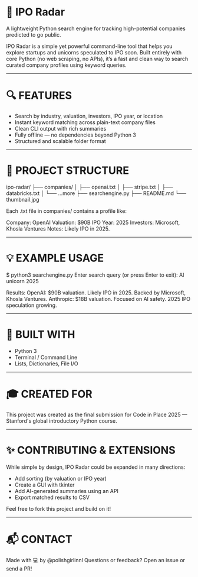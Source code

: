 # 🚀 IPO Radar

A lightweight Python search engine for tracking high-potential companies predicted to go public.

IPO Radar is a simple yet powerful command-line tool that helps you explore startups and unicorns speculated to IPO soon. Built entirely with core Python (no web scraping, no APIs), it’s a fast and clean way to search curated company profiles using keyword queries.

------------------------------------------------------------

# 🔍 FEATURES

- Search by industry, valuation, investors, IPO year, or location
- Instant keyword matching across plain-text company files
- Clean CLI output with rich summaries
- Fully offline — no dependencies beyond Python 3
- Structured and scalable folder format

------------------------------------------------------------

# 📁 PROJECT STRUCTURE

ipo-radar/
├── companies/
│   ├── openai.txt
│   ├── stripe.txt
│   ├── databricks.txt
│   └── ...more
├── searchengine.py
├── README.md
└── thumbnail.jpg

Each .txt file in companies/ contains a profile like:

Company: OpenAI
Valuation: $90B
IPO Year: 2025
Investors: Microsoft, Khosla Ventures
Notes: Likely IPO in 2025.

------------------------------------------------------------

# 💡 EXAMPLE USAGE

$ python3 searchengine.py
Enter search query (or press Enter to exit): AI unicorn 2025

Results:
OpenAI: $90B valuation. Likely IPO in 2025. Backed by Microsoft, Khosla Ventures.
Anthropic: $18B valuation. Focused on AI safety. 2025 IPO speculation growing.

------------------------------------------------------------

# 🧠 BUILT WITH

- Python 3
- Terminal / Command Line
- Lists, Dictionaries, File I/O

------------------------------------------------------------

# 🎓 CREATED FOR

This project was created as the final submission for Code in Place 2025 — Stanford's global introductory Python course.

------------------------------------------------------------

# ✨ CONTRIBUTING & EXTENSIONS

While simple by design, IPO Radar could be expanded in many directions:
- Add sorting (by valuation or IPO year)
- Create a GUI with tkinter
- Add AI-generated summaries using an API
- Export matched results to CSV

Feel free to fork this project and build on it!

------------------------------------------------------------

# 📬 CONTACT

Made with 💻 by @polishgirlinnl
Questions or feedback? Open an issue or send a PR!
